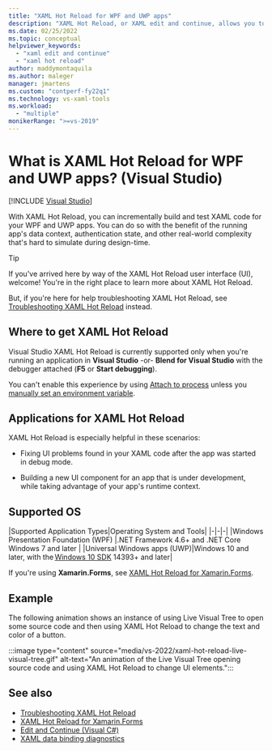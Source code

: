 ```yaml
---
title: "XAML Hot Reload for WPF and UWP apps"
description: "XAML Hot Reload, or XAML edit and continue, allows you to make changes to your XAML code while running apps"
ms.date: 02/25/2022
ms.topic: conceptual
helpviewer_keywords:
  - "xaml edit and continue"
  - "xaml hot reload"
author: maddymontaquila
ms.author: maleger
manager: jmartens
ms.custom: "contperf-fy22q1"
ms.technology: vs-xaml-tools
ms.workload:
  - "multiple"
monikerRange: ">=vs-2019"
---
```

# What is XAML Hot Reload for WPF and UWP apps? (Visual Studio)

 [!INCLUDE [Visual Studio](~/includes/applies-to-version/vs-windows-only.md)]

With XAML Hot Reload, you can incrementally build and test XAML code for your WPF and UWP apps. You can do so with the benefit of the running app's data context, authentication state, and other real-world complexity that's hard to simulate during design-time.

> [!TIP]
> If you've arrived here by way of the XAML Hot Reload user interface (UI), welcome! You're in the right place to learn more about XAML Hot Reload.
>
> But, if you're here for help troubleshooting XAML Hot Reload, see [Troubleshooting XAML Hot Reload](xaml-hot-reload-troubleshooting.md) instead.

## Where to get XAML Hot Reload

Visual Studio XAML Hot Reload is currently supported only when you're running an application in **Visual Studio** -or- **Blend for Visual Studio** with the debugger attached (**F5** or **Start debugging**).

You can't enable this experience by using [Attach to process](../debugger/attach-to-running-processes-with-the-visual-studio-debugger.md) unless you [manually set an environment variable](xaml-hot-reload-troubleshooting.md#verify-that-you-use-start-debugging-rather-than-attach-to-process).

## Applications for XAML Hot Reload

XAML Hot Reload is especially helpful in these scenarios:

* Fixing UI problems found in your XAML code after the app was started in debug mode.

* Building a new UI component for an app that is under development, while taking advantage of your app's runtime context.

## Supported OS

|Supported Application Types|Operating System and Tools|
|-|-|-|
|Windows Presentation Foundation (WPF) |.NET Framework 4.6+ and .NET Core</br>Windows 7 and later |
|Universal Windows apps (UWP)|Windows 10 and later, with the [Windows 10 SDK](https://developer.microsoft.com/windows/downloads/windows-sdk/) 14393+ and later|

If you're using **Xamarin.Forms**, see [XAML Hot Reload for Xamarin.Forms](/xamarin/xamarin-forms/xaml/hot-reload).

## Example

The following animation shows an instance of using Live Visual Tree to open some source code and then using XAML Hot Reload to change the text and color of a button.

:::image type="content" source="media/vs-2022/xaml-hot-reload-live-visual-tree.gif" alt-text="An animation of the Live Visual Tree opening source code and using XAML Hot Reload to change UI elements.":::

## See also

* [Troubleshooting XAML Hot Reload](xaml-hot-reload-troubleshooting.md)
* [XAML Hot Reload for Xamarin.Forms](/xamarin/xamarin-forms/xaml/hot-reload)
* [Edit and Continue (Visual C#)](../debugger/edit-and-continue-visual-csharp.md)
* [XAML data binding diagnostics](xaml-data-binding-diagnostics.md)
